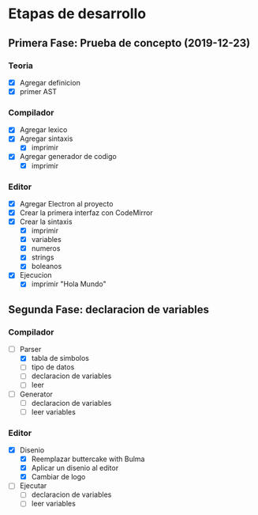 # Etapas de desarrollo

## Primera Fase: Prueba de concepto (2019-12-23)

### Teoria

- [x] Agregar definicion
- [x] primer AST

### Compilador

- [x] Agregar lexico
- [x] Agregar sintaxis
  - [x] imprimir
- [x] Agregar generador de codigo
  - [x] imprimir

### Editor

- [x] Agregar Electron al proyecto
- [x] Crear la primera interfaz con CodeMirror
- [x] Crear la sintaxis
  - [x] imprimir
  - [x] variables
  - [x] numeros
  - [x] strings
  - [x] boleanos
- [x] Ejecucion
  - [x] imprimir "Hola Mundo"

## Segunda Fase: declaracion de variables

### Compilador

- [ ] Parser
  - [x] tabla de simbolos
  - [ ] tipo de datos
  - [ ] declaracion de variables
  - [ ] leer
- [ ] Generator
  - [ ] declaracion de variables
  - [ ] leer variables

### Editor

- [x] Disenio
  - [x] Reemplazar buttercake with Bulma
  - [x] Aplicar un disenio al editor
  - [x] Cambiar de logo
- [ ] Ejecutar
  - [ ] declaracion de variables
  - [ ] leer variables
